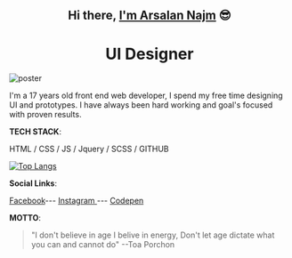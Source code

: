  <h2 align="center">Hi there, <a href="https://www.github.com/Arsalan-Najm">I'm Arsalan Najm</a> 😎 </h2> 

<div align="center">
   <h1>UI Designer</h1>
</div>


![poster](https://user-images.githubusercontent.com/64060848/106156698-7ecd2500-619f-11eb-9701-7eafd0bc3acb.JPEG)



I'm a 17 years old front end web developer,
I spend my free time designing UI and prototypes.
I have always been hard working and goal's focused with proven results.





**TECH STACK**:

HTML / CSS / JS / Jquery / SCSS / GITHUB



[![Top Langs](https://github-readme-stats.vercel.app/api/top-langs/?username=Arsalan-Najm&layout=compact)](https://github.com/Arsalan-Najm/github-readme-stats&theme=dark)



**Social Links**:

[Facebook](facebook.com/arsalan.najm.56)---
[Instagram ](instagram.com/arsalan_najm)--- [Codepen](codepen.io/arsalan_najm) 


**MOTTO**:

> "I don't believe in age I belive in energy, Don't let age dictate what you can and cannot do"
--Toa Porchon
